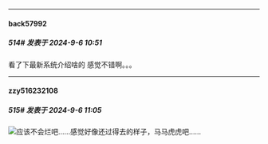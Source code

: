 ﻿
*****

####  back57992  
##### 514#       发表于 2024-9-6 10:51

看了下最新系统介绍啥的 感觉不错啊。。。


*****

####  zzy516232108  
##### 515#       发表于 2024-9-6 11:05

<img src="https://static.saraba1st.com/image/smiley/face2017/067.png" referrerpolicy="no-referrer">应该不会烂吧……感觉好像还过得去的样子，马马虎虎吧……

